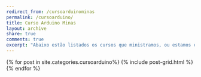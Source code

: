 ```yaml
---
redirect_from: /cursoarduinominas
permalink: /cursoarduino/
title: Curso Arduino Minas
layout: archive
share: true
comments: true
excerpt: "Abaixo estão listados os cursos que ministramos, ou estamos elaborando, use o campo comentário para obter mais informações."
---
```

<div class="tiles">
{% for post in site.categories.cursoarduino%}
   {% include post-grid.html %}
{% endfor %}
</div><!-- /.tiles -->

